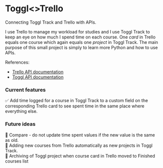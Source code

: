 # Toggl<>Trello
Connecting Toggl Track and Trello with APIs.

I use Trello to manage my workload for studies and I use Toggl Track to keep an eye on how much I spend time 
on each course. One _card_ in Trello equals one course which again equals one _project_ in Toggl Track. 
The main purpose of this small project is simply to learn more Python and how to use APIs.

References:

* [Trello API documentation](https://developer.atlassian.com/cloud/trello/guides/rest-api/api-introduction/)
* [Toggl API documentation](https://github.com/toggl/toggl_api_docs)


### Current features

:white_check_mark: Add time logged for a course in Toggl Track to a custom field on the corresponding Trello card 
to see spent time in the same place where everything else.


### Future ideas

:small_orange_diamond: Compare - do not update time spent values if the new value is the same as old. \
:small_orange_diamond: Adding new courses from Trello automatically as new projects in Toggl Track. \
:small_orange_diamond: Archiving of Toggl project when course card in Trello moved to Finished courses list

